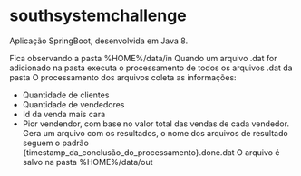 # southsystemchallenge

Aplicação SpringBoot, desenvolvida em Java 8.

Fica observando a pasta %HOME%/data/in
Quando um arquivo .dat for adicionado na pasta executa o processamento de todos os arquivos .dat da pasta
O processamento dos arquivos coleta as informações:
- Quantidade de clientes
- Quantidade de vendedores
- Id da venda mais cara
- Pior vendendor, com base no valor total das vendas de cada vendedor.
Gera um arquivo com os resultados, o nome dos arquivos de resultado seguem o padrão {timestamp_da_conclusão_do_processamento}.done.dat
O arquivo é salvo na pasta %HOME%/data/out
